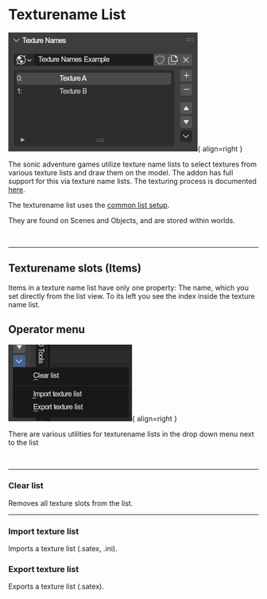 # Texturename List
![](../img/ui_texturenamelist.png){ align=right }

The sonic adventure games utilize texture name lists to select textures from various texture lists and draw them on the model. The addon has full support for this via texture name lists. The texturing process is documented [here](../guides/texturing.md).

The texturename list uses the [common list setup](./lists.md).

They are found on Scenes and Objects, and are stored within worlds.

<br clear="right"/>

---

## Texturename slots (Items)
Items in a texture name list have only one property: The name, which you set directly from the list view. To its left you see the index inside the texture name list.

## Operator menu
![](../img/ui_texturenamelist_operators.png){ align=right }

There are various utilities for texturename lists in the drop down menu next to the list

<br clear="right"/>

---

### Clear list
Removes all texture slots from the list.

---

### Import texture list
Imports a texture list (.satex, .ini).

### Export texture list
Exports a texture list (.satex).